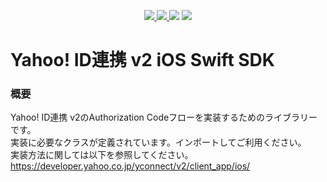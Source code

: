<p align="center">
  <a href="https://github.com/yahoojapan/yjlogin-ios-sdk/blob/master/LICENSE.txt">
     <img src="https://img.shields.io/badge/License-Apache%202.0-blue.svg?style=flat-square"/>
  </a>
  <a href="https://github.com/Carthage/Carthage">
     <img src="https://img.shields.io/badge/Carthage-compatible-4BC51D.svg?style=flat"/>
  </a>
  <img src="https://img.shields.io/badge/platforms-iOS%2010.0+-333332.svg"/>
  <a href="https://github.com/yahoojapan/yjlogin-ios-sdk/actions">
     <img src="https://github.com/yahoojapan/yjlogin-ios-sdk/workflows/CI/badge.svg"/>
  </a>
</p>

# Yahoo! ID連携 v2 iOS Swift SDK

### 概要
Yahoo! ID連携 v2のAuthorization Codeフローを実装するためのライブラリーです。  
実装に必要なクラスが定義されています。インポートしてご利用ください。  
実装方法に関しては以下を参照してください。  
https://developer.yahoo.co.jp/yconnect/v2/client_app/ios/  

